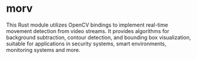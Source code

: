 # morv

This Rust module utilizes OpenCV bindings to implement real-time movement detection from video streams. It provides algorithms for background subtraction, contour detection, and bounding box visualization, suitable for applications in security systems, smart environments, monitoring systems and more.
